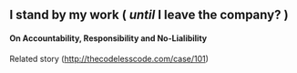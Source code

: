 ## I stand by my work ( *until* I leave the company? )
#### On Accountability, Responsibility and No-Lialibility

Related story (http://thecodelesscode.com/case/101)







